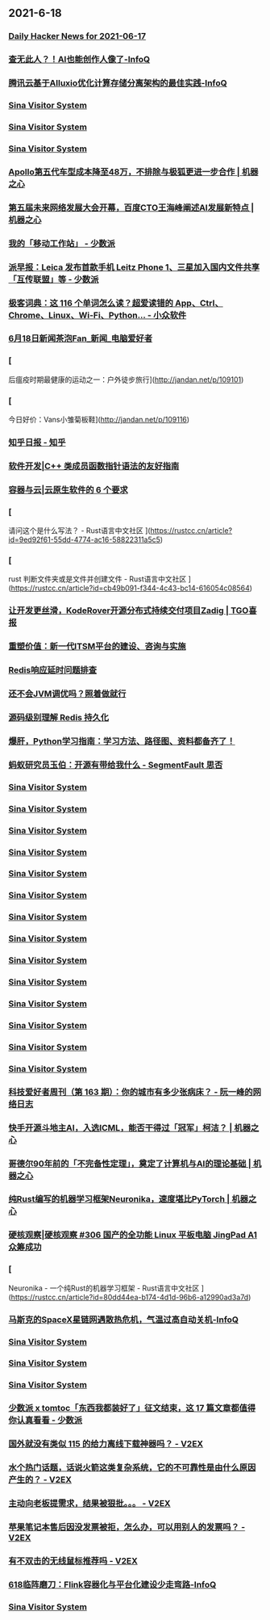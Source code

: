 
## 2021-6-18

### [Daily Hacker News for 2021-06-17](https://www.daemonology.net/hn-daily/2021-06-17.html)

### [查无此人？！AI也能创作人像了-InfoQ](https://www.infoq.cn/article/82ICwefjO3m5XNG7Ng2A)

### [腾讯云基于Alluxio优化计算存储分离架构的最佳实践-InfoQ](https://www.infoq.cn/article/KFQqjM9hsZb1qCZARDok)

### [Sina Visitor System](https://weibo.com/1715118170/KkHRBoAxg)

### [Sina Visitor System](https://weibo.com/1715118170/KkHLW7DIK)

### [Sina Visitor System](https://weibo.com/1715118170/KkHFrni3H)

### [Apollo第五代车型成本降至48万，不排除与极狐更进一步合作 | 机器之心](https://www.jiqizhixin.com/articles/2021-06-18-3)

### [第五届未来网络发展大会开幕，百度CTO王海峰阐述AI发展新特点 | 机器之心](https://www.jiqizhixin.com/articles/2021-06-18)

### [我的「移动工作站」 - 少数派](https://sspai.com/post/66927)

### [派早报：Leica 发布首款手机 Leitz Phone 1、三星加入国内文件共享「互传联盟」等 - 少数派](https://sspai.com/post/67304)

### [极客词典：这 116 个单词怎么读？超爱读错的 App、Ctrl、Chrome、Linux、Wi-Fi、Python... - 小众软件](https://www.appinn.com/jike-cidian-wechat-miniapp/)

### [6月18日新闻茶泡Fan_新闻_电脑爱好者](https://www.cfan.com.cn/2021/0618/135292.shtml)

### [
后瘟疫时期最健康的运动之一：户外徒步旅行](http://jandan.net/p/109101)

### [
今日好价：Vans小雏菊板鞋](http://jandan.net/p/109116)

### [知乎日报 - 知乎](https://daily.zhihu.com/story/9737159)

### [软件开发|C++ 类成员函数指针语法的友好指南](https://linux.cn/article-13498-1.html?utm_source=rss&utm_medium=rss)

### [容器与云|云原生软件的 6 个要求](https://linux.cn/article-13497-1.html?utm_source=rss&utm_medium=rss)

### [
请问这个是什么写法？ - Rust语言中文社区
](https://rustcc.cn/article?id=9ed92f61-55dd-4774-ac16-58822311a5c5)

### [
rust  判断文件夹或是文件并创建文件 - Rust语言中文社区
](https://rustcc.cn/article?id=cb49b091-f344-4c43-bc14-616054c08564)

### [让开发更丝滑，KodeRover开源分布式持续交付项目Zadig | TGO喜报](https://www.infoq.cn/article/ba87b155f27bbc7c51b4ac7ff)

### [重塑价值：新一代ITSM平台的建设、咨询与实施](https://www.infoq.cn/article/aa00f9a0b682933ab86e077be)

### [Redis响应延时问题排查](https://www.infoq.cn/article/1ccbd30d94ab781a4f85ab2fc)

### [还不会JVM调优吗？照着做就行](https://www.infoq.cn/article/632322582f697268a7fe77b35)

### [源码级别理解 Redis 持久化](https://www.infoq.cn/article/b04b3b5d8057aadde6df987df)

### [爆肝，Python学习指南：学习方法、路径图、资料都备齐了！](https://cuijiahua.com/blog/2021/06/vlog-6.html)

### [蚂蚁研究员玉伯：开源有带给我什么 - SegmentFault 思否](https://segmentfault.com/a/1190000040195344)

### [Sina Visitor System](https://weibo.com/1402400261/KkJWsl7ev)

### [Sina Visitor System](https://weibo.com/1402400261/KkJUVb9Wn)

### [Sina Visitor System](https://weibo.com/1402400261/KkJT2sYSq)

### [Sina Visitor System](https://weibo.com/1402400261/KkJR56KAv)

### [Sina Visitor System](https://weibo.com/1402400261/KkJmEzHVV)

### [Sina Visitor System](https://weibo.com/1402400261/KkI1xfd5o)

### [Sina Visitor System](https://weibo.com/1715118170/KkJJvewiR)

### [Sina Visitor System](https://weibo.com/1715118170/KkJDf0fZG)

### [Sina Visitor System](https://weibo.com/1715118170/KkJlo3dvL)

### [Sina Visitor System](https://weibo.com/1715118170/KkJfOA3Ik)

### [Sina Visitor System](https://weibo.com/1715118170/KkJfbkmMZ)

### [Sina Visitor System](https://weibo.com/1715118170/KkIWZaeXI)

### [Sina Visitor System](https://weibo.com/1715118170/KkIyFtCQQ)

### [Sina Visitor System](https://weibo.com/1642628345/KkJfEfGrI)

### [科技爱好者周刊（第 163 期）：你的城市有多少张病床？ - 阮一峰的网络日志](http://www.ruanyifeng.com/blog/2021/06/weekly-issue-163.html)

### [快手开源斗地主AI，入选ICML，能否干得过「冠军」柯洁？ | 机器之心](https://www.jiqizhixin.com/articles/2021-06-18-5)

### [哥德尔90年前的「不完备性定理」，奠定了计算机与AI的理论基础 | 机器之心](https://www.jiqizhixin.com/articles/2021-06-18-4)

### [纯Rust编写的机器学习框架Neuronika，速度堪比PyTorch | 机器之心](https://www.jiqizhixin.com/articles/2021-06-18-2)

### [硬核观察|硬核观察 #306 国产的全功能 Linux 平板电脑 JingPad A1 众筹成功](https://linux.cn/article-13499-1.html?utm_source=rss&utm_medium=rss)

### [
Neuronika - 一个纯Rust的机器学习框架 - Rust语言中文社区
](https://rustcc.cn/article?id=80dd44ea-b174-4d1d-96b6-a12990ad3a7d)

### [马斯克的SpaceX星链网遇散热危机，气温过高自动关机-InfoQ](https://www.infoq.cn/article/0SV6oX0S1wWijiDeBfYL)

### [Sina Visitor System](https://weibo.com/1746173800/KkKlR44Oz)

### [Sina Visitor System](https://weibo.com/1402400261/KkK0gas1n)

### [Sina Visitor System](https://weibo.com/1715118170/KkK7X72qB)

### [少数派 x tomtoc「东西我都装好了」征文结束，这 17 篇文章都值得你认真看看 - 少数派](https://sspai.com/post/67288)

### [国外就没有类似 115 的给力离线下载神器吗？ - V2EX](https://www.v2ex.com/t/784123)

### [水个热门话题，话说火箭这类复杂系统，它的不可靠性是由什么原因产生的？ - V2EX](https://www.v2ex.com/t/784095)

### [主动向老板提需求，结果被狠批。。。 - V2EX](https://www.v2ex.com/t/784059)

### [苹果笔记本售后因没发票被拒，怎么办，可以用别人的发票吗？ - V2EX](https://www.v2ex.com/t/784051)

### [有不双击的无线鼠标推荐吗 - V2EX](https://www.v2ex.com/t/783989)

### [618临阵磨刀：Flink容器化与平台化建设少走弯路-InfoQ](https://www.infoq.cn/article/ooGHtbAufDoQYX0jx4ms)

### [Sina Visitor System](https://weibo.com/1746173800/KkKUm5S15)